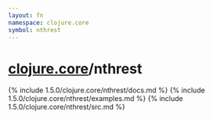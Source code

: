 ```yaml
---
layout: fn
namespace: clojure.core
symbol: nthrest
---
```


# [clojure.core](../)/nthrest

{% include 1.5.0/clojure.core/nthrest/docs.md %}
{% include 1.5.0/clojure.core/nthrest/examples.md %}
{% include 1.5.0/clojure.core/nthrest/src.md %}


